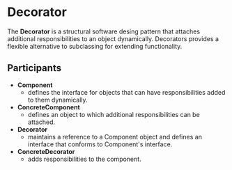 # Decorator

The **Decorator** is a structural software desing pattern that attaches additional responsibilities to an object dynamically. Decorators provides a flexible alternative to subclassing for extending functionality.

## Participants

* **Component**
  * defines the interface for objects that can have responsibilities added to them dynamically.
* **ConcreteComponent**
  * defines an object to which additional responsibilities can be attached.
* **Decorator**
  * maintains a reference to a Component object and defines an interface that conforms to Component's interface.
* **ConcreteDecorator**
  * adds responsibilities to the component.
